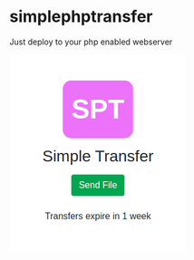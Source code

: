 # simplephptransfer

Just deploy to your php enabled webserver

![Screenshot](https://github.com/vorpentine/simplephptransfer/blob/main/simple.png?raw=true)
